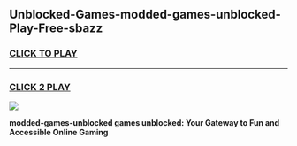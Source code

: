 
## Unblocked-Games-modded-games-unblocked-Play-Free-sbazz
<h3>
<a href="https://premium76.site?title=modded-games-unblocked&ref=20A">CLICK TO PLAY</a></h3>
<hr>

<h3>
<a href="https://premium76.site?title=modded-games-unblocked&ref=20A">CLICK 2 PLAY</a>
  
</h3>

<a href="https://premium76.site?title=modded-games-unblocked&ref=20A"><img src="https://clearcache.store/games.png"></a>


**modded-games-unblocked games unblocked: Your Gateway to Fun and Accessible Online Gaming**
